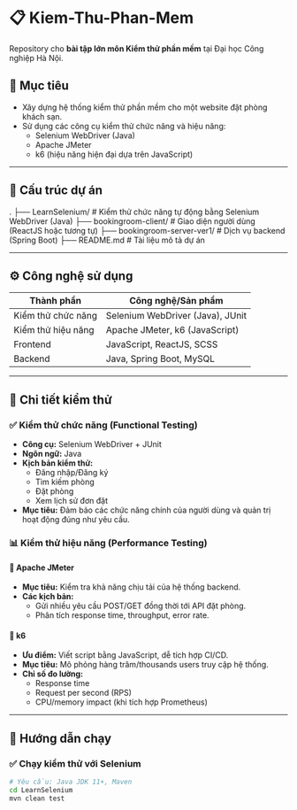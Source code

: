 # 📋 Kiem-Thu-Phan-Mem

Repository cho **bài tập lớn môn Kiểm thử phần mềm** tại Đại học Công nghiệp Hà Nội.

## 🎯 Mục tiêu

- Xây dựng hệ thống kiểm thử phần mềm cho một website đặt phòng khách sạn.
- Sử dụng các công cụ kiểm thử chức năng và hiệu năng:
  - Selenium WebDriver (Java)
  - Apache JMeter
  - k6 (hiệu năng hiện đại dựa trên JavaScript)

---

## 🧩 Cấu trúc dự án

.
├── LearnSelenium/ # Kiểm thử chức năng tự động bằng Selenium WebDriver (Java)
├── bookingroom-client/ # Giao diện người dùng (ReactJS hoặc tương tự)
├── bookingroom-server-ver1/ # Dịch vụ backend (Spring Boot)
├── README.md # Tài liệu mô tả dự án

---

## ⚙️ Công nghệ sử dụng

| Thành phần         | Công nghệ/Sản phẩm             |
|--------------------|--------------------------------|
| Kiểm thử chức năng | Selenium WebDriver (Java), JUnit |
| Kiểm thử hiệu năng | Apache JMeter, k6 (JavaScript) |
| Frontend           | JavaScript, ReactJS, SCSS      |
| Backend            | Java, Spring Boot, MySQL       |

---

## 🧪 Chi tiết kiểm thử

### ✅ Kiểm thử chức năng (Functional Testing)

- **Công cụ:** Selenium WebDriver + JUnit
- **Ngôn ngữ:** Java
- **Kịch bản kiểm thử:**
  - Đăng nhập/Đăng ký
  - Tìm kiếm phòng
  - Đặt phòng
  - Xem lịch sử đơn đặt
- **Mục tiêu:** Đảm bảo các chức năng chính của người dùng và quản trị hoạt động đúng như yêu cầu.

### 📊 Kiểm thử hiệu năng (Performance Testing)

#### 📌 Apache JMeter

- **Mục tiêu:** Kiểm tra khả năng chịu tải của hệ thống backend.
- **Các kịch bản:**
  - Gửi nhiều yêu cầu POST/GET đồng thời tới API đặt phòng.
  - Phân tích response time, throughput, error rate.

#### 📌 k6

- **Ưu điểm:** Viết script bằng JavaScript, dễ tích hợp CI/CD.
- **Mục tiêu:** Mô phỏng hàng trăm/thousands users truy cập hệ thống.
- **Chỉ số đo lường:**
  - Response time
  - Request per second (RPS)
  - CPU/memory impact (khi tích hợp Prometheus)

---

## 🚀 Hướng dẫn chạy

### ✅ Chạy kiểm thử với Selenium

```bash
# Yêu cầu: Java JDK 11+, Maven
cd LearnSelenium
mvn clean test
